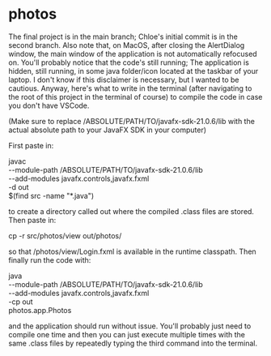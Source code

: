
# photos
The final project is in the main branch; Chloe's initial commit is in the second branch. Also note that, on MacOS, after closing the AlertDialog window, the main window of the application is not automatically refocused on. You'll probably notice that the code's still running; The application is hidden, still running, in some java folder/icon located at the taskbar of your laptop. I don't know if this disclaimer is necessary, but I wanted to be cautious. Anyway, here's what to write in the terminal (after navigating to the root of this project in the terminal of course) to compile the code in case you don't have VSCode.

(Make sure to replace /ABSOLUTE/PATH/TO/javafx-sdk-21.0.6/lib with the actual absolute path to your JavaFX SDK in your computer)

First paste in:

javac \
--module-path /ABSOLUTE/PATH/TO/javafx-sdk-21.0.6/lib \
--add-modules javafx.controls,javafx.fxml \
-d out \
$(find src -name "*.java")

to create a directory called out where the compiled .class files are stored. Then paste in:

cp -r src/photos/view out/photos/

so that /photos/view/Login.fxml is available in the runtime classpath. Then finally run the code with:

java \
--module-path /ABSOLUTE/PATH/TO/javafx-sdk-21.0.6/lib \
--add-modules javafx.controls,javafx.fxml \
-cp out \
photos.app.Photos

and the application should run without issue. You'll probably just need to compile one time and then you can just execute multiple times with the same .class files by repeatedly typing the third command into the terminal.

